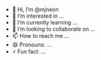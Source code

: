 - 👋 Hi, I’m @mjneon
- 👀 I’m interested in ...
- 🌱 I’m currently learning ...
- 💞️ I’m looking to collaborate on ...
- 📫 How to reach me ...
- 😄 Pronouns: ...
- ⚡ Fun fact: ...

<!---
mjneon/mjneon is a ✨ special ✨ repository because its `README.md` (this file) appears on your GitHub profile.
You can click the Preview link to take a look at your changes.
--->
